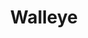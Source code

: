 ---
templateKey: blog-post
featuredpost: false
featuredimage: /assets/Walleye.png
title: Walleye
description: Fish|Pole
testfield: 280
---
